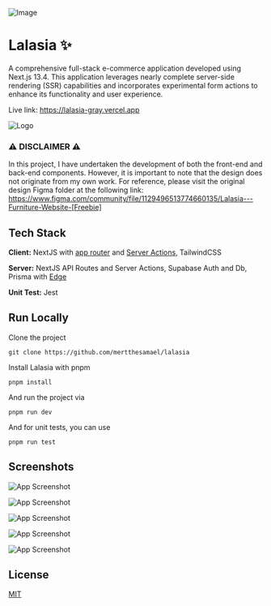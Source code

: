 
![Image](https://img001.prntscr.com/file/img001/rAc_CdK_TFqIhiQcT7RvFw.png)
# Lalasia ✨ 

A comprehensive full-stack e-commerce application developed using Next.js 13.4. This application leverages nearly complete server-side rendering (SSR) capabilities and incorporates experimental form actions to enhance its functionality and user experience.

Live link: https://lalasia-gray.vercel.app

![Logo](https://img001.prntscr.com/file/img001/Eg5TqMKnSHC-vQpdFqjqoA.png)



### ⚠️ DISCLAIMER ⚠️

In this project, I have undertaken the development of both the front-end and back-end components. However, it is important to note that the design does not originate from my own work. For reference, please visit the original design Figma folder at the following link: https://www.figma.com/community/file/1129496513774660135/Lalasia---Furniture-Website-[Freebie]

## Tech Stack

**Client:** NextJS with [app router](https://nextjs.org/docs/app) and [Server Actions](https://nextjs.org/docs/app/api-reference/functions/server-actions), TailwindCSS

**Server:** NextJS API Routes and Server Actions, Supabase Auth and Db, Prisma with [Edge](https://www.prisma.io/blog/database-access-on-the-edge-8F0t1s1BqOJE)

**Unit Test:** Jest


## Run Locally

Clone the project

`
  git clone https://github.com/mertthesamael/lalasia
`

Install Lalasia with pnpm

`
  pnpm install
`

And run the project via

`
  pnpm run dev
`

And for unit tests, you can use

`
  pnpm run test
`



## Screenshots

![App Screenshot](https://img001.prntscr.com/file/img001/YNcSyVIkSdaZz72NRCo75g.png)

![App Screenshot](https://img001.prntscr.com/file/img001/hj0tsOxlQN2hk3V4XhZFTA.png)

![App Screenshot](https://img001.prntscr.com/file/img001/RZufUQOcTOuHFH_5XR7Ejw.png)

![App Screenshot](https://img001.prntscr.com/file/img001/JrFkdaeSRkqTo6xmmulW6A.png)

![App Screenshot](https://img001.prntscr.com/file/img001/SHsMMaacRVKwVpM_bcYsrQ.png)


## License

[MIT](https://choosealicense.com/licenses/mit/)

